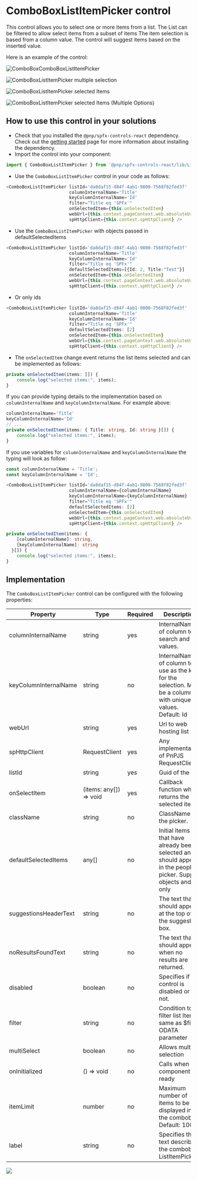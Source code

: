 # ComboBoxListItemPicker control

This control allows you to select one or more items from a list. The List can be filtered to allow select items from a subset of items The item selection is based from a column value. The control will suggest items based on the inserted value.

Here is an example of the control:

![ComboBoxComboBoxListItemPicker](../assets/ComboBoxListItemPicker_1.png)

![ComboBoxListItemPicker multiple selection](../assets/ComboBoxListItemPicker_Multi.png)

![ComboBoxListItemPicker selected Items](../assets/ComboBoxListItemPicker_Options_Single.png)

![ComboBoxListItemPicker selected Items (Multiple Options)](../assets/ComboBoxListItemPicker_Options_Multi.png)

## How to use this control in your solutions

- Check that you installed the `@pnp/spfx-controls-react` dependency. Check out the [getting started](../../#getting-started) page for more information about installing the dependency.
- Import the control into your component:

```TypeScript
import { ComboBoxListItemPicker } from '@pnp/spfx-controls-react/lib/ListItemPicker';
```
- Use the `ComboBoxListItemPicker` control in your code as follows:

```TypeScript
<ComboBoxListItemPicker listId='da8daf15-d84f-4ab1-9800-7568f82fed3f'
                        columnInternalName='Title'
                        keyColumnInternalName='Id'
                        filter="Title eq 'SPFx'"
                        onSelectedItem={this.onSelectedItem}
                        webUrl={this.context.pageContext.web.absoluteUrl}
                        spHttpClient={this.context.spHttpClient} />
```

- Use the `ComboBoxListItemPicker` with objects passed in defaultSelectedItems

```TypeScript
<ComboBoxListItemPicker listId='da8daf15-d84f-4ab1-9800-7568f82fed3f'
                        columnInternalName='Title'
                        keyColumnInternalName='Id'
                        filter="Title eq 'SPFx'"
                        defaultSelectedItems=[{Id: 2, Title:"Test"}]
                        onSelectedItem={this.onSelectedItem}
                        webUrl={this.context.pageContext.web.absoluteUrl}
                        spHttpClient={this.context.spHttpClient} />
```

- Or only ids

```TypeScript
<ComboBoxListItemPicker listId='da8daf15-d84f-4ab1-9800-7568f82fed3f'
                        columnInternalName='Title'
                        keyColumnInternalName='Id'
                        filter="Title eq 'SPFx'" 
                        defaultSelectedItems: [2]
                        onSelectedItem={this.onSelectedItem}
                        webUrl={this.context.pageContext.web.absoluteUrl}
                        spHttpClient={this.context.spHttpClient} />
```

- The `onSelectedItem` change event returns the list items selected and can be implemented as follows:

```TypeScript
private onSelectedItem(items: []) {
    console.log("selected items:", items);
}
```

If you can provide typing details to the implementation based on `columnInternalName` and `keyColumnInternalName`.
For example above:

```typescript
columnInternalName='Title'
keyColumnInternalName='Id'
// ...
private onSelectedItem(items: { Title: string, Id: string }[]) {
    console.log("selected items:", items);
}
```

If you use variables for `columnInternalName` and `keyColumnInternalName` the typing will look as follow:
``` typescript
const columnInternalName = 'Title';
const keyColumnInternalName = 'Id';

<ComboBoxListItemPicker listId='da8daf15-d84f-4ab1-9800-7568f82fed3f'
                        columnInternalName={columnInternalName}
                        keyColumnInternalName={keyColumnInternalName}
                        filter="Title eq 'SPFx'" 
                        defaultSelectedItems: [2]
                        onSelectedItem={this.onSelectedItem}
                        webUrl={this.context.pageContext.web.absoluteUrl}
                        spHttpClient={this.context.spHttpClient} />

private onSelectedItem(items: { 
    [columnInternalName]: string, 
    [keyColumnInternalName]: string 
  }[]) {
    console.log("selected items:", items);
}
```

## Implementation

The `ComboBoxListItemPicker` control can be configured with the following properties:


| Property | Type | Required | Description |
| ---- | ---- | ---- | ---- |
| columnInternalName | string | yes | InternalName of column to search and get values. |
| keyColumnInternalName | string | no | InternalName of column to use as the key for the selection. Must be a column with unique values. Default: Id |
| webUrl | string | yes | Url to web hosting list |
| spHttpClient | RequestClient | yes | Any implementation of PnPJS RequestClient |
| listId | string | yes | Guid of the list. |
| onSelectItem | (items: any[]) => void | yes | Callback function which returns the selected items. |
| className | string | no | ClassName for the picker. |
| defaultSelectedItems | any[] | no | Initial items that have already been selected and should appear in the people picker. Support objects and Ids only |
| suggestionsHeaderText | string | no | The text that should appear at the top of the suggestion box. |
| noResultsFoundText | string | no | The text that should appear when no results are returned. |
| disabled | boolean | no | Specifies if the control is disabled or not. |
| filter | string | no | Condition to filter list Item, same as $filter ODATA parameter|
| multiSelect | boolean | no | Allows multiple selection|
| onInitialized | () => void | no | Calls when component is ready|
| itemLimit | number | no | Maximum number of items to be displayed in the combobox. Default: 100 |
| label | string | no | Specifies the text describing the combobox ListItemPicker. |

![](https://telemetry.sharepointpnp.com/sp-dev-fx-controls-react/wiki/controls/ComboBoxListItemPicker)
